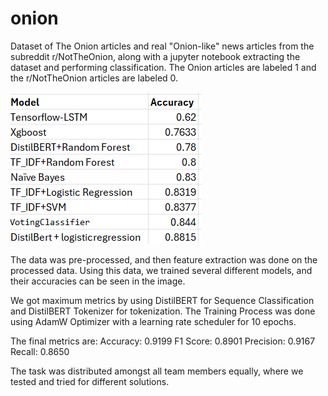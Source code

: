 # onion
Dataset of The Onion articles and real "Onion-like" news articles from the subreddit r/NotTheOnion, along with a jupyter notebook extracting the dataset and performing classification. The Onion articles are labeled 1 and the r/NotTheOnion articles are labeled 0.

![alt text](image.png)

The data was pre-processed, and then feature extraction was done on the processed data. Using this data, we trained several different models, and their accuracies can be seen in the image.

We got maximum metrics by using  DistilBERT for Sequence Classification and DistilBERT Tokenizer for tokenization.
The Training Process was done using AdamW Optimizer with a learning rate scheduler for 10 epochs. 

The final metrics are:
Accuracy: 0.9199
F1 Score: 0.8901
Precision: 0.9167
Recall: 0.8650

The task was distributed amongst all team members equally, where we tested and tried for different solutions.